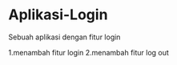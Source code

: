# Aplikasi-Login
Sebuah aplikasi dengan fitur login

1.menambah fitur login
2.menambah fitur log out
